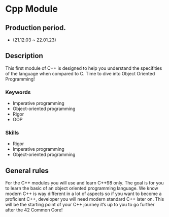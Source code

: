 # Cpp Module

## Production period.
- (21.12.03 ~ 22.01.23)

## Description
This first module of C++ is designed to help you understand the specifities of the language when compared to C. 
Time to dive into Object Oriented Programming!

### Keywords
- Imperative programming
- Object-oriented programming
- Rigor
- OOP
### Skills
- Rigor
- Imperative programming
- Object-oriented programming

## General rules
For the C++ modules you will use and learn C++98 only. The goal is for you to learn
the basic of an object oriented programming language. We know modern C++ is way
different in a lot of aspects so if you want to become a proficient C++, developer you
will need modern standard C++ later on. This will be the starting point of your C++
journey it’s up to you to go further after the 42 Common Core!



